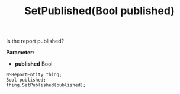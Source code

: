 ﻿---
uid: crmscript_ref_NSReportEntity_SetPublished
title: SetPublished(Bool published)
intellisense: NSReportEntity.SetPublished
keywords: NSReportEntity, GetPublished
so.topic: reference
---

Is the report published?

**Parameter:** 
 - **published** Bool

```crmscript
NSReportEntity thing;
Bool published;
thing.SetPublished(published);
```

